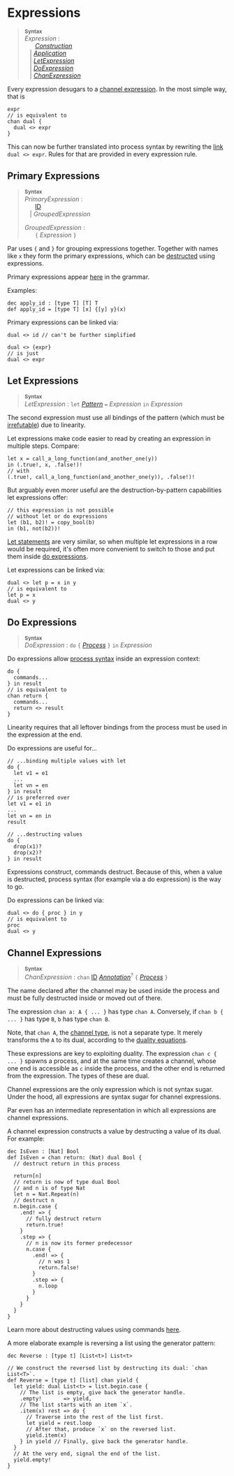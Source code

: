 # Expressions

> **<sup>Syntax</sup>**\
> _Expression_ :\
> &nbsp;&nbsp; &nbsp;&nbsp; [_Construction_] \
> &nbsp;&nbsp; | [_Application_] \
> &nbsp;&nbsp; | [_LetExpression_](#let-expressions) \
> &nbsp;&nbsp; | [_DoExpression_](#do-expressions) \
> &nbsp;&nbsp; | [_ChanExpression_](#channel-expressions)

Every expression desugars to a [channel expression](#channel-expressions). In the most simple way, that is
```par
expr
// is equivalent to
chan dual {
  dual <> expr
}
```
This can now be further translated into process syntax by rewriting the [link](./statements/commands.md#link-commands) `dual <> expr`. Rules for that are provided in every expression rule.

## Primary Expressions

> **<sup>Syntax</sup>**\
> _PrimaryExpression_ :\
> &nbsp;&nbsp; &nbsp;&nbsp; [ID] \
> &nbsp;&nbsp; | _GroupedExpression_
>
> _GroupedExpression_ :\
> &nbsp;&nbsp; &nbsp;&nbsp; `{` _Expression_ `}`

Par uses `{` and `}` for grouping expressions together.
Together with names like `x` they form the primary expressions, which can be [destructed](./expressions/application.md) using expressions.

Primary expressions appear [here](./expressions/application.md) in the grammar.

Examples:
```par
dec apply_id : [type T] [T] T
def apply_id = [type T] [x] {[y] y}(x)
```

Primary expressions can be linked via:
```par
dual <> id // can't be further simplified

dual <> {expr}
// is just
dual <> expr
```

## Let Expressions

> **<sup>Syntax</sup>**\
> _LetExpression_ : `let` [_Pattern_] `=` _Expression_ `in` _Expression_

The second expression must use all bindings of the pattern (which must be [irrefutable](patterns.md#irrefutable-note)) due to linearity.

Let expressions make code easier to read by creating an expression in multiple steps. Compare:
```par
let x = call_a_long_function(and_another_one(y))
in (.true!, x, .false!)!
// with
(.true!, call_a_long_function(and_another_one(y)), .false!)!
```
But arguably even morer useful are the destruction-by-pattern capabilities let expressions offer:
```par
// this expression is not possible
// without let or do expressions
let (b1, b2)! = copy_bool(b)
in (b1, not(b2))!
```
[Let statements](./statements.md#let-statements) are very similar, so when multiple let expressions in a row would be required, it's often more convenient to switch to those and put them inside [do expressions](#do-expressions).

Let expressions can be linked via:
```par
dual <> let p = x in y
// is equivalent to
let p = x
dual <> y
```

## Do Expressions

> **<sup>Syntax</sup>**\
> _DoExpression_ : `do` `{` [_Process_] `}` `in` _Expression_

Do expressions allow [process syntax](statements.md) inside an expression context:
```par
do { 
  commands... 
} in result
// is equivalent to
chan return {
  commands...
  return <> result
}
```
Linearity requires that all leftover bindings from the process must be used in the expression at the end.

Do expressions are useful for...
```par
// ...binding multiple values with let
do {
  let v1 = e1
  ...
  let vn = en
} in result
// is preferred over
let v1 = e1 in
...
let vn = en in
result

// ...destructing values
do {
  drop(x1)?
  drop(x2)?
} in result
```
Expressions construct, commands destruct. 
Because of this, when a value is destructed, process syntax (for example via a do expression) is the way to go.

Do expressions can be linked via:
```par
dual <> do { proc } in y
// is equivalent to
proc
dual <> y
```

## Channel Expressions

> **<sup>Syntax</sup>**\
> _ChanExpression_ : `chan` [ID] [_Annotation_]<sup>?</sup> `{` [_Process_] `}`

The name declared after the channel may be used inside the process and must be fully destructed inside or moved out of there.

The expression `chan a: A { ... }` has type `chan A`. Conversely, if `chan b { ... }` has type `B`, `b` has type `chan B`.

Note, that `chan A`, the [channel type](./types.md#channel-types), is not a separate type. It merely transforms the `A` to its dual, according to the [duality equations](./types.md#duality-equations).

These expressions are key to exploiting duality. The expression `chan c { ... }` spawns a process, and at the same time creates a channel, whose one end is accessible as `c` inside the process, and the other end is returned from the expression. The types of these are dual.

Channel expressions are the only expression which is not syntax sugar. Under the hood, all expressions are syntax sugar for channel expressions.

Par even has an intermediate representation in which all expressions are channel expressions.

A channel expression constructs a value by destructing a value of its dual. For example:
```par
dec IsEven : [Nat] Bool
def IsEven = chan return: (Nat) dual Bool {
  // destruct return in this process

  return[n]
  // return is now of type dual Bool
  // and n is of type Nat
  let n = Nat.Repeat(n)
  // destruct n
  n.begin.case {
    .end! => {
      // fully destruct return
      return.true!
    }
    .step => {
      // n is now its former predecessor
      n.case {
        .end! => {
          // n was 1
          return.false!
        }
        .step => {
          n.loop
        }
      }
    }
  }
}
```
Learn more about destructing values using commands [here](./statements/commands.md).

A more elaborate example is reversing a list using the generator pattern:
```par
dec Reverse : [type t] [List<t>] List<t>

// We construct the reversed list by destructing its dual: `chan List<T>`.
def Reverse = [type t] [list] chan yield {
  let yield: dual List<t> = list.begin.case {
    // The list is empty, give back the generator handle.
    .empty!       => yield,
    // The list starts with an item `x`.
    .item(x) rest => do {
      // Traverse into the rest of the list first.            
      let yield = rest.loop
      // After that, produce `x` on the reversed list.          
      yield.item(x)                  
    } in yield // Finally, give back the generator handle.
  }
  // At the very end, signal the end of the list.
  yield.empty!                       
}
```

[_Pattern_]: ./patterns.md
[_Construction_]: ./expressions/construction.md
[_Application_]: ./expressions/application.md
[ID]: ./lexical.md#names
[_Process_]: ./statements.md
[_Annotation_]: ./types.md

